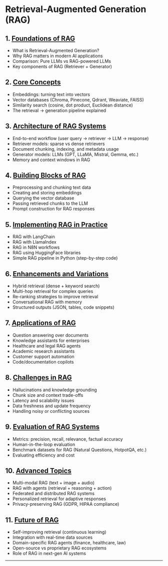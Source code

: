 # **Retrieval-Augmented Generation (RAG)**

## 1. [Foundations of RAG](https://github.com/fromsantanu/LLM-Based-Agentic-Systems/blob/main/RAG/p01.md)

* What is Retrieval-Augmented Generation?
* Why RAG matters in modern AI applications
* Comparison: Pure LLMs vs RAG-powered LLMs
* Key components of RAG (Retriever + Generator)

## 2. [Core Concepts](https://github.com/fromsantanu/LLM-Based-Agentic-Systems/blob/main/RAG/p02.md)

* Embeddings: turning text into vectors
* Vector databases (Chroma, Pinecone, Qdrant, Weaviate, FAISS)
* Similarity search (cosine, dot product, Euclidean distance)
* The retrieval → generation pipeline explained

## 3. [Architecture of RAG Systems](https://github.com/fromsantanu/LLM-Based-Agentic-Systems/blob/main/RAG/p03.md)

* End-to-end workflow (user query → retriever → LLM → response)
* Retriever models: sparse vs dense retrievers
* Document chunking, indexing, and metadata usage
* Generator models: LLMs (GPT, LLaMA, Mistral, Gemma, etc.)
* Memory and context windows in RAG

## 4. [Building Blocks of RAG](https://github.com/fromsantanu/LLM-Based-Agentic-Systems/blob/main/RAG/p04.md)

* Preprocessing and chunking text data
* Creating and storing embeddings
* Querying the vector database
* Passing retrieved chunks to the LLM
* Prompt construction for RAG responses

## 5. [Implementing RAG in Practice](https://github.com/fromsantanu/LLM-Based-Agentic-Systems/blob/main/RAG/p05.md)

* RAG with LangChain
* RAG with LlamaIndex
* RAG in N8N workflows
* RAG using HuggingFace libraries
* Simple RAG pipeline in Python (step-by-step code)

## 6. [Enhancements and Variations](https://github.com/fromsantanu/LLM-Based-Agentic-Systems/blob/main/RAG/p06.md)

* Hybrid retrieval (dense + keyword search)
* Multi-hop retrieval for complex queries
* Re-ranking strategies to improve retrieval
* Conversational RAG with memory
* Structured outputs (JSON, tables, code snippets)

## 7. [Applications of RAG](https://github.com/fromsantanu/LLM-Based-Agentic-Systems/blob/main/RAG/p07.md)

* Question answering over documents
* Knowledge assistants for enterprises
* Healthcare and legal RAG agents
* Academic research assistants
* Customer support automation
* Code/documentation copilots

## 8. [Challenges in RAG](https://github.com/fromsantanu/LLM-Based-Agentic-Systems/blob/main/RAG/p08.md)

* Hallucinations and knowledge grounding
* Chunk size and context trade-offs
* Latency and scalability issues
* Data freshness and update frequency
* Handling noisy or conflicting sources

## 9. [Evaluation of RAG Systems](https://github.com/fromsantanu/LLM-Based-Agentic-Systems/blob/main/RAG/p09.md)

* Metrics: precision, recall, relevance, factual accuracy
* Human-in-the-loop evaluation
* Benchmark datasets for RAG (Natural Questions, HotpotQA, etc.)
* Evaluating efficiency and cost

## 10. [Advanced Topics](https://github.com/fromsantanu/LLM-Based-Agentic-Systems/blob/main/RAG/p10.md)

* Multi-modal RAG (text + image + audio)
* RAG with agents (retrieval + reasoning + action)
* Federated and distributed RAG systems
* Personalized retrieval for adaptive responses
* Privacy-preserving RAG (GDPR, HIPAA compliance)

## 11. [Future of RAG](https://github.com/fromsantanu/LLM-Based-Agentic-Systems/blob/main/RAG/p11.md)

* Self-improving retrieval (continuous learning)
* Integration with real-time data sources
* Domain-specific RAG agents (finance, healthcare, law)
* Open-source vs proprietary RAG ecosystems
* Role of RAG in next-gen AI systems

---

